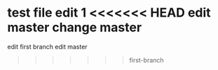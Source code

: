 test file
edit 1
<<<<<<< HEAD
edit master
change master
=======
edit first branch
edit master
>>>>>>> first-branch
